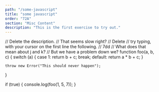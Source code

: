 ```yaml
---
path: "/some-javascript"
title: "some javascript"
order: "72A"
section: "Misc Content"
description: "This is the first exercise to try out."
---
```


// Delete the description.
// That seems slow right?
// <count>Delete
// try typing, with your cursor on the first line the following.
// 7dd
// What does that mean about j and k?
// But we have a problem down we?
function foo(a, b, c) {
	switch (a) {
		case 1: 
			return b + c;
			break;
		default:
			return a * b + c;
	}

	throw new Error("This should never happen");
}

if (true) {
	console.log(foo(1, 5, 7));
}


